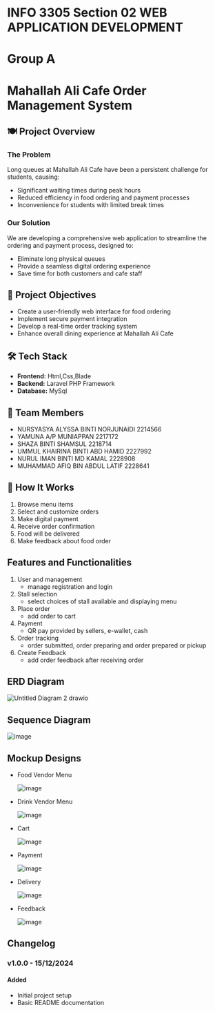 # INFO 3305 Section 02 WEB APPLICATION DEVELOPMENT
# Group A
# Mahallah Ali Cafe Order Management System 
<!-- You can use comments to add notes 
     that are only visible in the markdown source -->
     
<!-- Website title can be changed -->
<!-- No need for pulling requests if you want to do any changes to this readme file though any 
     minor changes can be informed through whatsapp -->
<!-- Major updates for our project can be made on the changelog below-->

## 🍽️ Project Overview

### The Problem
Long queues at Mahallah Ali Cafe have been a persistent challenge for students, causing:
- Significant waiting times during peak hours
- Reduced efficiency in food ordering and payment processes
- Inconvenience for students with limited break times

### Our Solution
We are developing a comprehensive web application to streamline the ordering and payment process, designed to:
- Eliminate long physical queues
- Provide a seamless digital ordering experience
- Save time for both customers and cafe staff

## 🎯 Project Objectives
- Create a user-friendly web interface for food ordering
- Implement secure payment integration
- Develop a real-time order tracking system
- Enhance overall dining experience at Mahallah Ali Cafe

## 🛠️ Tech Stack
- **Frontend:** Html,Css,Blade
- **Backend:** Laravel PHP Framework
- **Database:** MySql

## 👥 Team Members
- NURSYASYA ALYSSA BINTI NORJUNAIDI 2214566
- YAMUNA A/P MUNIAPPAN 2217172
- SHAZA BINTI SHAMSUL 2218714
- UMMUL KHAIRINA BINTI ABD HAMID 2227992
- NURUL IMAN BINTI MD KAMAL 2228908
- MUHAMMAD AFIQ BIN ABDUL LATIF 2228641

## 🚀 How It Works
1. Browse menu items
2. Select and customize orders
3. Make digital payment
4. Receive order confirmation
5. Food will be delivered
6. Make feedback about food order

## Features and Functionalities
1. User and management
   - manage registration and login
2. Stall selection
   - select choices of stall available and displaying menu
3. Place order
   - add order to cart
4. Payment
   - QR pay provided by sellers, e-wallet, cash
5. Order tracking
   - order submitted, order preparing and order prepared or pickup
6. Create Feedback
   - add order feedback after receiving order
  
## ERD Diagram
![Untitled Diagram 2 drawio](https://github.com/user-attachments/assets/5e4f5b42-5c68-42a7-b783-72f92697dfba)
  
## Sequence Diagram
![image](https://github.com/user-attachments/assets/7158121a-2236-4ee0-a486-7526b97f8aca)

## Mockup Designs
- Food Vendor Menu
  
  ![image](https://github.com/user-attachments/assets/7aee8c8c-bb1b-4b2c-98e6-524206c0cb8e)

- Drink Vendor Menu

  ![image](https://github.com/user-attachments/assets/80cdf38f-cccb-453b-9cee-7cdd145d973c)

- Cart
  
  ![image](https://github.com/user-attachments/assets/91dc2867-0214-41d1-808f-4b733eab417e)

- Payment
  
  ![image](https://github.com/user-attachments/assets/2ac3ad43-86d7-49f1-9808-a8dd49eac157)

- Delivery
  
  ![image](https://github.com/user-attachments/assets/79ad0268-f91b-4f40-bf94-8e3fb31f0937)

- Feedback
  
  ![image](https://github.com/user-attachments/assets/5c504151-b610-4402-ac40-df69ab0241ce)



## Changelog

### v1.0.0 - 15/12/2024
#### Added
- Initial project setup
- Basic README documentation




